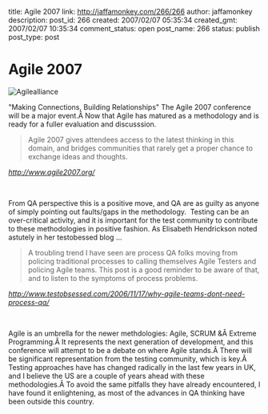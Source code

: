 title: Agile 2007
link: http://jaffamonkey.com/266/266
author: jaffamonkey
description: 
post_id: 266
created: 2007/02/07 05:35:34
created_gmt: 2007/02/07 10:35:34
comment_status: open
post_name: 266
status: publish
post_type: post

# Agile 2007

![Agilealliance](http://www.jaffamonkey.co.uk/images/agilealliance.gif)

"Making Connections, Building Relationships" The Agile 2007 conference will be a major event.Â Now that Agile has matured as a methodology and is ready for a fuller evaluation and discusssion.

> Agile 2007 gives attendees access to the latest thinking in this domain, and bridges communities that rarely get a proper chance to exchange ideas and thoughts.

_<http://www.agile2007.org/>_

 

From QA perspective this is a positive move, and QA are as guilty as anyone of simply pointing out faults/gaps in the methodology.  Testing can be an over-critical activity, and it is important for the test community to contribute to these methodologies in positive fashion. As Elisabeth Hendrickson noted astutely in her testobessed blog ...

> A troubling trend I have seen are process QA folks moving from policing traditional processes to calling themselves Agile Testers and policing Agile teams. This post is a good reminder to be aware of that, and to listen to the symptoms of process problems.

_<http://www.testobsessed.com/2006/11/17/why-agile-teams-dont-need-process-qa/>_

 

Agile is an umbrella for the newer methdologies: Agile, SCRUM &Â Extreme Programming.Â It represents the next generation of development, and this conference will attempt to be a debate on where Agile stands.Â There will be significant representation from the testing community, which is key.Â Testing approaches have has changed radically in the last few years in UK, and I believe the US are a couple of years ahead with these methodologies.Â To avoid the same pitfalls they have already encountered, I have found it enlightening, as most of the advances in QA thinking have been outside this country.